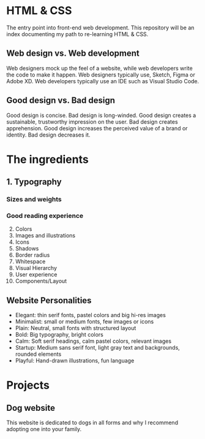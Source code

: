# HTML & CSS
The entry point into front-end web development.
This repository will be an index documenting my path to re-learning HTML & CSS.

## Web design vs. Web development
Web designers mock up the feel of a website, while web developers write the code to make it happen.
Web designers typically use, Sketch, Figma or Adobe XD.
Web developers typically use an IDE such as Visual Studio Code.

## Good design vs. Bad design
Good design is concise. Bad design is long-winded.
Good design creates a sustainable, trustworthy impression on the user. Bad design creates apprehension.
Good design increases the perceived value of a brand or identity. Bad design decreases it. 

# The ingredients
## 1. Typography
### Sizes and weights


### Good reading experience


2. Colors
3. Images and illustrations
4. Icons
5. Shadows
6. Border radius
7. Whitespace
8. Visual Hierarchy
9. User experience
10. Components/Layout

## Website Personalities
- Elegant: thin serif fonts, pastel colors and big hi-res images
- Minimalist: small or medium fonts, few images or icons
- Plain: Neutral, small fonts with structured layout
- Bold: Big typography, bright colors
- Calm: Soft serif headings, calm pastel colors, relevant images
- Startup: Medium sans serif font, light gray text and backgrounds, rounded elements  
- Playful: Hand-drawn illustrations, fun language

# Projects

##  Dog website
This website is dedicated to dogs in all forms and why I recommend adopting one into your family.